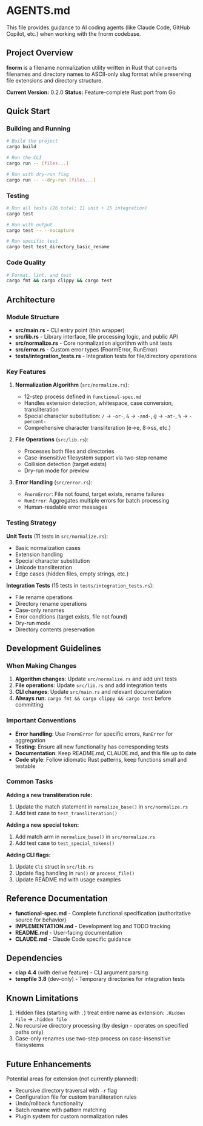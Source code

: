 # AGENTS.md

This file provides guidance to AI coding agents (like Claude Code, GitHub Copilot, etc.) when working with the fnorm codebase.

## Project Overview

**fnorm** is a filename normalization utility written in Rust that converts filenames and directory names to ASCII-only slug format while preserving file extensions and directory structure.

**Current Version:** 0.2.0
**Status:** Feature-complete Rust port from Go

## Quick Start

### Building and Running
```bash
# Build the project
cargo build

# Run the CLI
cargo run -- [files...]

# Run with dry-run flag
cargo run -- --dry-run [files...]
```

### Testing
```bash
# Run all tests (26 total: 11 unit + 15 integration)
cargo test

# Run with output
cargo test -- --nocapture

# Run specific test
cargo test test_directory_basic_rename
```

### Code Quality
```bash
# Format, lint, and test
cargo fmt && cargo clippy && cargo test
```

## Architecture

### Module Structure
- **src/main.rs** - CLI entry point (thin wrapper)
- **src/lib.rs** - Library interface, file processing logic, and public API
- **src/normalize.rs** - Core normalization algorithm with unit tests
- **src/error.rs** - Custom error types (FnormError, RunError)
- **tests/integration_tests.rs** - Integration tests for file/directory operations

### Key Features

1. **Normalization Algorithm** (`src/normalize.rs`):
   - 12-step process defined in `functional-spec.md`
   - Handles extension detection, whitespace, case conversion, transliteration
   - Special character substitution: `/` → `-or-`, `&` → `-and-`, `@` → `-at-`, `%` → `-percent-`
   - Comprehensive character transliteration (é→e, ß→ss, etc.)

2. **File Operations** (`src/lib.rs`):
   - Processes both files and directories
   - Case-insensitive filesystem support via two-step rename
   - Collision detection (target exists)
   - Dry-run mode for preview

3. **Error Handling** (`src/error.rs`):
   - `FnormError`: File not found, target exists, rename failures
   - `RunError`: Aggregates multiple errors for batch processing
   - Human-readable error messages

### Testing Strategy

**Unit Tests** (11 tests in `src/normalize.rs`):
- Basic normalization cases
- Extension handling
- Special character substitution
- Unicode transliteration
- Edge cases (hidden files, empty strings, etc.)

**Integration Tests** (15 tests in `tests/integration_tests.rs`):
- File rename operations
- Directory rename operations
- Case-only renames
- Error conditions (target exists, file not found)
- Dry-run mode
- Directory contents preservation

## Development Guidelines

### When Making Changes

1. **Algorithm changes**: Update `src/normalize.rs` and add unit tests
2. **File operations**: Update `src/lib.rs` and add integration tests
3. **CLI changes**: Update `src/main.rs` and relevant documentation
4. **Always run**: `cargo fmt && cargo clippy && cargo test` before committing

### Important Conventions

- **Error handling**: Use `FnormError` for specific errors, `RunError` for aggregation
- **Testing**: Ensure all new functionality has corresponding tests
- **Documentation**: Keep README.md, CLAUDE.md, and this file up to date
- **Code style**: Follow idiomatic Rust patterns, keep functions small and testable

### Common Tasks

**Adding a new transliteration rule:**
1. Update the match statement in `normalize_base()` in `src/normalize.rs`
2. Add test case to `test_transliteration()`

**Adding a new special token:**
1. Add match arm in `normalize_base()` in `src/normalize.rs`
2. Add test case to `test_special_tokens()`

**Adding CLI flags:**
1. Update `Cli` struct in `src/lib.rs`
2. Update flag handling in `run()` or `process_file()`
3. Update README.md with usage examples

## Reference Documentation

- **functional-spec.md** - Complete functional specification (authoritative source for behavior)
- **IMPLEMENTATION.md** - Development log and TODO tracking
- **README.md** - User-facing documentation
- **CLAUDE.md** - Claude Code specific guidance

## Dependencies

- **clap 4.4** (with derive feature) - CLI argument parsing
- **tempfile 3.8** (dev-only) - Temporary directories for integration tests

## Known Limitations

1. Hidden files (starting with `.`) treat entire name as extension: `.Hidden File` → `.hidden file`
2. No recursive directory processing (by design - operates on specified paths only)
3. Case-only renames use two-step process on case-insensitive filesystems

## Future Enhancements

Potential areas for extension (not currently planned):
- Recursive directory traversal with `-r` flag
- Configuration file for custom transliteration rules
- Undo/rollback functionality
- Batch rename with pattern matching
- Plugin system for custom normalization rules
